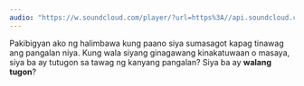 ```yaml
---
audio: "https://w.soundcloud.com/player/?url=https%3A//api.soundcloud.com/tracks/1406198542%3Fsecret_token%3Ds-KMKWnfe46UE&color=%23ff5500&auto_play=true&hide_related=false&show_comments=true&show_user=true&show_reposts=false&show_teaser=true&visual=true"
---
```


Pakibigyan ako ng halimbawa kung paano siya sumasagot kapag tinawag ang pangalan niya. Kung wala siyang ginagawang kinakatuwaan o masaya, siya ba ay tutugon sa tawag ng kanyang pangalan? Siya ba ay <strong>walang tugon</strong>?
